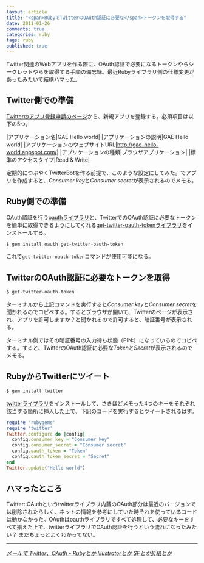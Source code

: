 ```yaml
---
layout: article
title: "<span>RubyでTwitterのOAuth認証に必要な</span>トークンを取得する"
date: 2011-01-26
comments: true
categories: ruby
tags: ruby
published: true
---
```


Twitter関連のWebアプリを作る際に、OAuth認証で必要になるトークンやらシークレットやらを取得する手順の備忘録。最近Rubyライブラリ側の仕様変更があったみたいで結構ハマった。

<!-- READMORE -->


## Twitter側での準備

[Twitterのアプリ登録申請のページ](http://twitter.com/oauth_clients/)から、新規アプリを登録する。必須項目は以下の5つ。

|アプリケーション名|GAE Hello world|
|アプリケーションの説明|GAE Hello world|
|アプリケーションのウェブサイトURL|<http://gae-hello-world.appspot.com/>|
|アプリケーションの種類|ブラウザアプリケーション|
|標準のアクセスタイプ|Read & Write|

定期的につぶやくTwitterBotを作る前提で、このような設定にしてみた。でアプリを作成すると、*Consumer key*と*Consumer secret*が表示されるのでメモる。


## Ruby側での準備

OAuth認証を行う[oauthライブラリ](https://github.com/oauth/oauth-ruby)と、TwitterでのOAuth認証に必要なトークンを簡単に取得できるようにしてくれる[get-twitter-oauth-tokenライブラリ](https://github.com/jugyo/get-twitter-oauth-token)をインストールする。

~~~ sh
$ gem install oauth get-twitter-oauth-token
~~~

これで`get-twitter-oauth-token`コマンドが使用可能になる。

## TwitterのOAuth認証に必要なトークンを取得

~~~ sh
$ get-twitter-oauth-token
~~~

ターミナルから上記コマンドを実行すると*Consumer key*と*Consumer secret*を聞かれるのでコピペする。するとブラウザが開いて、Twitterのページが表示され、アプリを許可しますか？と聞かれるので許可すると、暗証番号が表示される。

ターミナル側ではその暗証番号の入力待ち状態（PIN:）になっているのでコピペする。すると、TwitterのOAuth認証に必要な*Token*と*Secret*が表示されるのでメモる。


## RubyからTwitterにツイート

~~~ sh
$ gem install twitter
~~~

[twitterライブラリ](https://github.com/jnunemaker/twitter)をインストールして、さきほどメモった4つのキーをそれぞれ該当する箇所に挿入した上で、下記のコードを実行するとツイートされるはず。

~~~ ruby
require 'rubygems'
require 'twitter'
Twitter.configure do |config|
  config.consumer_key = "Consumer key"
  config.consumer_secret = "Consumer secret"
  config.oauth_token = "Token"
  config.oauth_token_secret = "Secret"
end
Twitter.update("Hello world")
~~~


## ハマったところ

Twitter::OAuthというtwitterライブラリ内蔵のOAuth部分は最近のバージョンでは削除されたらしく、ネットの情報を参考にしていた時それを使っているコードは動かなかった。OAuthはoauthライブラリですべて処理して、必要なキーをすべて揃えた上で、twitterライブラリでOAuth認証を行うという流れになったみたい？ まだちょっとよくわかってない。

* * *

<cite>[メールで Twitter、OAuth - Rubyとか Illustratorとか SFとか折紙とか](http://d.hatena.ne.jp/hs9587/20110109/1294540788)</cite>
